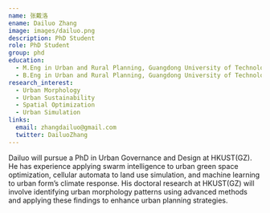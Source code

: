 ```yaml
---
name: 张戴洛
ename: Dailuo Zhang
image: images/dailuo.png
description: PhD Student
role: PhD Student
group: phd
education:
  - M.Eng in Urban and Rural Planning, Guangdong University of Technology 2025
  - B.Eng in Urban and Rural Planning, Guangdong University of Technology 2022
research_interest:
  - Urban Morphology
  - Urban Sustainability
  - Spatial Optimization
  - Urban Simulation
links:
  email: zhangdailuo@gmail.com
  twitter: DailuoZhang
---
```


Dailuo will pursue a PhD in Urban Governance and Design at HKUST(GZ). He has experience applying swarm intelligence to urban green space optimization, cellular automata to land use simulation, and machine learning to urban form’s climate response. His doctoral research at HKUST(GZ) will involve identifying urban morphology patterns using advanced methods and applying these findings to enhance urban planning strategies.
